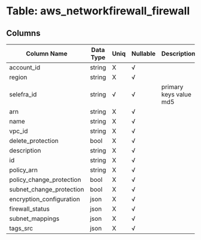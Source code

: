 # Table: aws_networkfirewall_firewall

## Columns 

|  Column Name   |  Data Type  | Uniq | Nullable | Description | 
|  ----  | ----  | ----  | ----  | ---- | 
| account_id | string | X | √ |  | 
| region | string | X | √ |  | 
| selefra_id | string | √ | √ | primary keys value md5 | 
| arn | string | X | √ |  | 
| name | string | X | √ |  | 
| vpc_id | string | X | √ |  | 
| delete_protection | bool | X | √ |  | 
| description | string | X | √ |  | 
| id | string | X | √ |  | 
| policy_arn | string | X | √ |  | 
| policy_change_protection | bool | X | √ |  | 
| subnet_change_protection | bool | X | √ |  | 
| encryption_configuration | json | X | √ |  | 
| firewall_status | json | X | √ |  | 
| subnet_mappings | json | X | √ |  | 
| tags_src | json | X | √ |  | 


